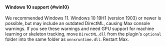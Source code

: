 #### Windows 10 support  {#win10}

We recommended Windows 11. Windows 10 19H1 (version 1903) or newer
is possible, but may include an outdated DirectML, causing Max console warnings.
If you see these warnings and need GPU support for machine learning
or skeleton tracking, move `DirectML.dll` from the plugin's `optional` folder
into the same folder as `onnxruntime.dll`. Restart Max.
